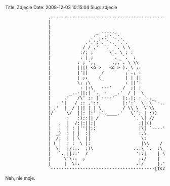 Title: Zdjęcie
Date: 2008-12-03 10:15:04
Slug: zdjecie

<pre>
                .---------------------------------------------.
                |                                             |
                |                                             |
                |                 _.-----.                    |
                |               .' ,,:'`-.`.                  |
                |             .'.';`. `-. `.`.                |
                |            / / ,'  `.  `. \ \               |
                |           :/; ;      \`. \ ; :              |
                |           : | ;       `._ `.  :             |
                |          : ; ',,_    _,,,`. \ \\            |
                |          |||( &lt;o_&gt;   &lt;o_&gt; ). \ ;:           |
                |          |'||     /        ;`.; :           |
                |          | ;:    (_        | | ||           |
                |          \; ;\             : ||':           |
                |           : |:\   ---'    /  ;| |           |
                |       _..-||;| `.  -   _.'  / |  \          |
                |     .'   /\' ;: |`----'   |;.|; : `.._      |
                |   .'|   / ;: ,'::         |:':`  \`.\ `-.._ |
                | .'  |  / ||| | | \        / \\ \  \`\\     `|
                |/     \/  ||: |:' |`.____.'   \``; | :))     |
                |      :   :);:|| /             `. \| //      |
                |   ;  |  /;|:||;|                ;||((       |
                |   |  | : |''||;;                |\| `----'  |
                |  _)  : | |  :|                  :.\         |
                |  /;  | | \  ||                   \:         |
                | ( |  : :  \ |:                   |\\    /   |
                |  \|  |/:..  ;)\               ..:\ `.  :\_  |
                |   `. ||::'  /                  '::|    | \  |
                |     \'\::  ;                    ::/    |  ) |
                |     |  \:.                     .:/     |.'  |
                `---------------------------------------[fsc]-'
</pre>
<p>Nah, nie moje.</p>